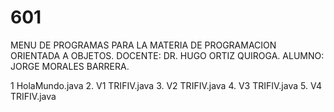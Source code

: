 # 601

MENU DE PROGRAMAS PARA LA MATERIA DE PROGRAMACION ORIENTADA A OBJETOS.
DOCENTE: DR. HUGO ORTIZ QUIROGA.
ALUMNO: JORGE MORALES BARRERA.

1  HolaMundo.java
2. V1 TRIFIV.java
3. V2 TRIFIV.java
4. V3 TRIFIV.java
5. V4 TRIFIV.java